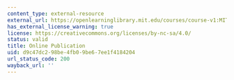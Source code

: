 ```yaml
---
content_type: external-resource
external_url: https://openlearninglibrary.mit.edu/courses/course-v1:MITx+HST.936x+1T2019/about
has_external_license_warning: true
license: https://creativecommons.org/licenses/by-nc-sa/4.0/
status: valid
title: Online Publication
uid: d9c47dc2-98be-4fb0-9be6-7ee1f4184204
url_status_code: 200
wayback_url: ''
---
```

